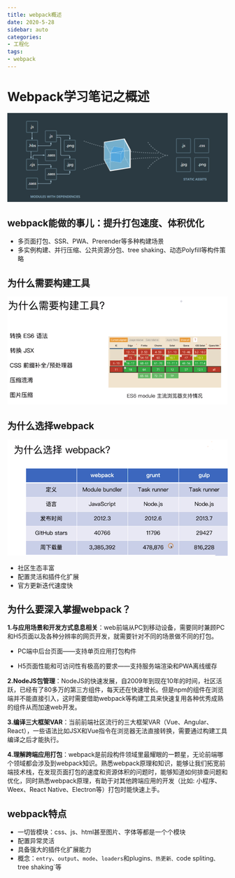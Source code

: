```yaml
---
title: webpack概述
date: 2020-5-28
sidebar: auto
categories: 
- 工程化
tags: 
- webpack
---
```


# Webpack学习笔记之概述

![webpack](../../../images/webpack/webpack.png)

## webpack能做的事儿：提升打包速度、体积优化

+ 多页面打包、SSR、PWA、Prerender等多种构建场景
+ 多实例构建、并行压缩、公共资源分包、tree shaking、动态Polyfill等构件策略

## 为什么需要构建工具

![](../../../images/webpack/why-build.png)

## 为什么选择webpack

![](../../../images/webpack/why-webpack.png)

+ 社区生态丰富
+ 配置灵活和插件化扩展
+ 官方更新迭代速度快

## 为什么要深入掌握webpack？

**1.与应用场景和开发方式息息相关**：web前端从PC到移动设备，需要同时兼顾PC和H5页面以及各种分辨率的网页开发，就需要针对不同的场景做不同的打包。

+ PC端中后台页面——支持单页应用打包构件

+ H5页面性能和可访问性有极高的要求——支持服务端渲染和PWA离线缓存

**2.NodeJS包管理**：NodeJS的快速发展，自2009年到现在10年的时间，社区活跃，已经有了80多万的第三方组件，每天还在快速增长。但是npm的组件在浏览端并不能直接引入，这时需要借助webpack等构建工具来快速复用各种优秀成熟的组件从而加速web开发。

**3.编译三大框架VAR**：当前前端社区流行的三大框架VAR（Vue、Angular、React），一些语法比如JSX和Vue指令在浏览器无法直接转换，需要通过构建工具编译之后才能执行。

**4.理解跨端应用打包**：webpack是前段构件领域里最耀眼的一颗星，无论前端哪个领域都会涉及到webpack知识。熟悉webpack原理和知识，能够让我们拓宽前端技术栈，在发现页面打包的速度和资源体积的问题时，能够知道如何排查问题和优化，同时熟悉webpack原理，有助于对其他跨端应用的开发（比如: 小程序、Weex、React Native、Electron等）打包时能快速上手。

## webpack特点

+ 一切皆模块：css、js、html甚至图片、字体等都是一个个模块
+ 配置异常灵活
+ 具备强大的插件化扩展能力
+ 概念：`entry`、`output`、`mode`、`loaders`和plugins`、热更新、`code spliting`、`tree shaking`等
